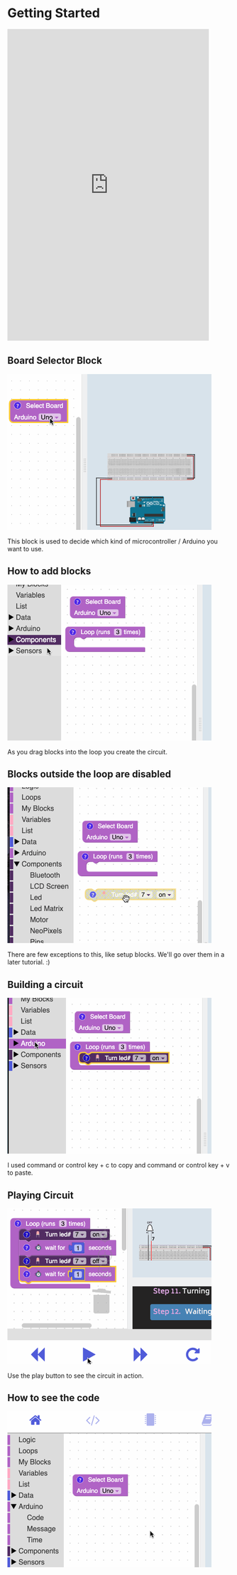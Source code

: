 # Getting Started

<iframe width="90%" height="700" src="https://www.youtube.com/embed/Ur8dYcJAE6A?rel=0"  frameborder="0" allow="accelerometer; autoplay; clipboard-write; encrypted-media; gyroscope; picture-in-picture" allowfullscreen></iframe>

## Board Selector Block

![board selector](../assets/getting-started/board_selector.gif)

This block is used to decide which kind of microcontroller / Arduino you want to use.

## How to add blocks

![add blocks](../assets/getting-started/adding_blocks.gif)

As you drag blocks into the loop you create the circuit.

## Blocks outside the loop are disabled

![add blocks](../assets/getting-started/disabled_blocks.gif)

There are few exceptions to this, like setup blocks. We'll go over them in a later tutorial. :)

## Building a circuit

![building blocks](../assets/getting-started/building_circuit.gif)

I used command or control key + c to copy and command or control key + v to paste.

## Playing Circuit

![playing code](../assets/getting-started/playing_circuit.gif)

Use the play button to see the circuit in action.

## How to see the code

![seeing code](../assets/getting-started/seeing_arduino_code.gif)
